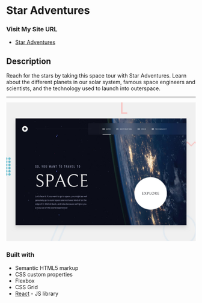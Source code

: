 # Star Adventures

### Visit My Site URL

- [Star Adventures](https://staradventures.vercel.app/)

## Description

Reach for the stars by taking this space tour with Star Adventures. Learn about the different planets in our solar system, famous space engineers and scientists, and the technology used to launch into outerspace.

---

![Preview](./public/preview.jpg)

### Built with

- Semantic HTML5 markup
- CSS custom properties
- Flexbox
- CSS Grid
- [React](https://reactjs.org/) - JS library
